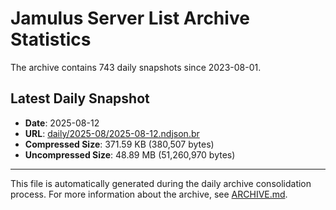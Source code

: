 # Jamulus Server List Archive Statistics

The archive contains 743 daily snapshots since 2023-08-01.

## Latest Daily Snapshot

- **Date**: 2025-08-12
- **URL**: [daily/2025-08/2025-08-12.ndjson.br](https://jamulus-archive.ap-south-1.linodeobjects.com/main/daily/2025-08/2025-08-12.ndjson.br)
- **Compressed Size**: 371.59 KB (380,507 bytes)
- **Uncompressed Size**: 48.89 MB (51,260,970 bytes)

---

This file is automatically generated during the daily archive consolidation process.
For more information about the archive, see [ARCHIVE.md](ARCHIVE.md).
